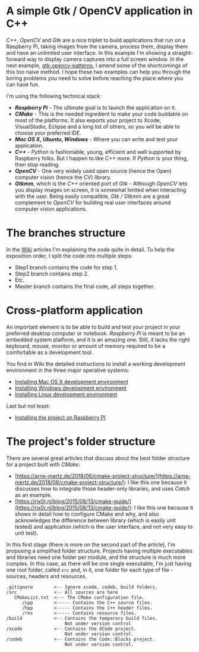 # A simple Gtk / OpenCV application in C++

_C++_, _OpenCV_ and _Gtk_ are a nice triplet to build applications that run on a Raspberry PI, taking images from the camera, process them, display them and have an unlimited user interface. In this example I'm showing a straight-forward way to display camera captures into a full screen window. In the next example, [gtk-opencv-patterns](https://github.com/raspberry-cpp-tutorials/gtk-opencv-patterns), I amend some of the shortcomings of this too naive method. I hope these two examples can help you through the boring problems you need to solve before reaching the place where you can have fun.

I'm using the following technical stack:

* **_Raspberry Pi_** - The ultimate goal is to launch the application on it.
* **_CMake_** - This is the needed ingredient to make your code buildable on most of the platforms. It also exports your project to  Xcode, VisualStudio, Eclipse and a long list of others, so you will be able to choose your preferred IDE.
* **_Mac OS X_, _Ubuntu_, _Windows_** - Where you can write and test your application.
* **_C++_** - _Python_ is fashionable, young, efficient and well supported by Raspberry folks. But I happen to like _C++_ more. If _Python_ is your thing, then stop reading.
* **_OpenCV_** - One very widely used open source (hence the Open) computer vision (hence the CV) library.
* **_Gtkmm_**, which is the _C++_ oriented port of _Gtk_ - Although _OpenCV_ lets you display images on screen, it is somewhat limited when interacting with the user. Being easily compatible, _Gtk / Gtkmm_ are a great complement to _OpenCV_ for building real user interfaces around computer vision applications.

# The branches structure
In the [Wiki](https://github.com/raspberry-cpp-tutorials/gtk-opencv-simple/wiki) articles I'm explaining the code quite in detail. To help the exposition order, I split the code into multiple steps:
- Step1 branch contains the code for step 1.
- Step2 branch contains step 2.
- Etc.
- Master branch contains the final code, all steps together.

# Cross-platform application
An important element is to be able to build and test your project in your preferred desktop computer or notebook. _Raspberry Pi_ is meant to be an embedded system platform, and it is an amazing one. Still, it lacks the right keyboard, mouse, monitor or amount of memory required to be a comfortable as a development tool.

You find in Wiki the detailed instructions to install a working development environment in the three major operative systems:

* [Installing Mac OS X development environment](https://github.com/raspberry-cpp-tutorials/gtk-opencv-simple/wiki/Mac-OS-X-development-environment)
* [Installing Windows development environment](https://github.com/raspberry-cpp-tutorials/gtk-opencv-simple/wiki/Windows-development-environment)
* [Installing Linux development environment](https://github.com/raspberry-cpp-tutorials/gtk-opencv-simple/wiki/Linux-development-environment)


Last but not least:

* [Installing the project on Raspberry PI](https://github.com/raspberry-cpp-tutorials/gtk-opencv-simple/wiki/Installing-on-Raspberry-PI)

# The project's folder structure

There are several great articles that discuss about the best folder structure for a project built with _CMake_:

 * [https://arne-mertz.de/2018/06/cmake-project-structure/](https://arne-mertz.de/2018/06/cmake-project-structure/): I like this one because it discusses how to integrate those header-only libraries, and uses _Catch_ as an example.
 * [https://rix0r.nl/blog/2015/08/13/cmake-guide/](https://rix0r.nl/blog/2015/08/13/cmake-guide/): I like this one because it shows in detail how to configure CMake and why, and also acknowledges the difference between library (which is easily unit tested) and application (which is the user interface, and not very easy to unit test).


In this first stage (there is more on the second part of the article), I'm proposing a simplified folder structure. Projects having multiple executables and libraries need one folder per module, and the structure is much more complex. In this case, as there will be one single executable, I'm just having one root folder, called ``src`` and, in it, one folder for each type of file - sources, headers and resources.

```
.gitignore        <-- Ignore xcode, codeb, build folders.
/src              <-- All sources are here
   CMakeList.txt  <--- The CMake configuration file.
      /cpp        <----- Contains the C++ source files.
      /hpp        <----- Contains the C++ header files.
      /res        <----- Contains resource files.
/build            <-- Contains the temporary build files. 
                      Not under version control
/xcode            <-- Contains the XCode project.
                      Not under version control.
/codeb            <-- Contains the Code::Blocks project. 
                      Not under version control. 
```

